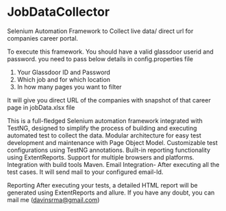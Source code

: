 # JobDataCollector

Selenium Automation Framework to Collect live data/ direct url for companies career portal.

To execute this framework. You should have a valid glassdoor userid and password.
you need to pass below details in config.properties file
1. Your Glassdoor ID and Password
2. Which job and for which location
3. In how many pages you want to filter

It will give you direct URL of the companies with snapshot of that career page in jobData.xlsx file

This is a full-fledged Selenium automation framework integrated with TestNG, designed to simplify the process of building and executing automated test to collect the data.
Modular architecture for easy test development and maintenance with Page Object Model.
Customizable test configurations using TestNG annotations.
Built-in reporting functionality using ExtentReports.
Support for multiple browsers and platforms.
Integration with build tools Maven.
Email Integration- After executing all the test cases. It will send mail to your configured email-Id.


Reporting
After executing your tests, a detailed HTML report will be generated using ExtentReports and allure. 
If you have any doubt, you can mail me (davinsrma@gmail.com)
